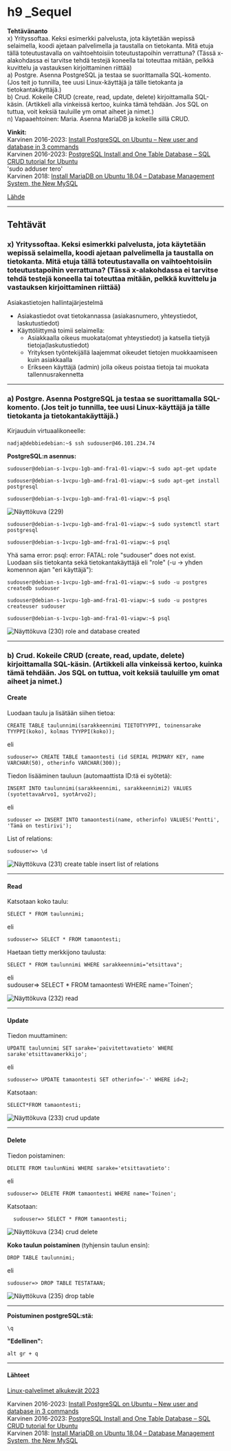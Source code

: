 
# h9 _Sequel  

**Tehtävänanto**  
x) Yrityssoftaa. Keksi esimerkki palvelusta, jota käytetään wepissä selaimella, koodi ajetaan palvelimella ja taustalla on tietokanta. Mitä etuja tällä toteutustavalla on vaihtoehtoisiin toteutustapoihin verrattuna? (Tässä x-alakohdassa ei tarvitse tehdä testejä koneella tai toteuttaa mitään, pelkkä kuvittelu ja vastauksen kirjoittaminen riittää)  
a) Postgre. Asenna PostgreSQL ja testaa se suorittamalla SQL-komento. (Jos teit jo tunnilla, tee uusi Linux-käyttäjä ja tälle tietokanta ja tietokantakäyttäjä.)  
b) Crud. Kokeile CRUD (create, read, update, delete) kirjoittamalla SQL-käsin. (Artikkeli alla vinkeissä kertoo, kuinka tämä tehdään. Jos SQL on tuttua, voit keksiä tauluille ym omat aiheet ja nimet.)  
n) Vapaaehtoinen: Maria. Asenna MariaDB ja kokeille sillä CRUD.  


**Vinkit:**  
Karvinen 2016-2023: [Install PostgreSQL on Ubuntu – New user and database in 3 commands](https://terokarvinen.com/2016/03/03/install-postgresql-on-ubuntu-new-user-and-database-in-3-commands/)  
Karvinen 2016-2023: [PostgreSQL Install and One Table Database – SQL CRUD tutorial for Ubuntu](https://terokarvinen.com/2016/03/05/postgresql-install-and-one-table-database-sql-crud-tutorial-for-ubuntu/)  
'sudo adduser tero'  
Karvinen 2018: [Install MariaDB on Ubuntu 18.04 – Database Management System, the New MySQL](https://terokarvinen.com/2018/09/20/install-mariadb-on-ubuntu-18-04-database-management-system-the-new-mysql/)  




[Lähde](https://terokarvinen.com/2023/linux-palvelimet-2023-alkukevat/)   


---
## Tehtävät  



### x) Yrityssoftaa. Keksi esimerkki palvelusta, jota käytetään wepissä selaimella, koodi ajetaan palvelimella ja taustalla on tietokanta. Mitä etuja tällä toteutustavalla on vaihtoehtoisiin toteutustapoihin verrattuna? (Tässä x-alakohdassa ei tarvitse tehdä testejä koneella tai toteuttaa mitään, pelkkä kuvittelu ja vastauksen kirjoittaminen riittää)  

Asiakastietojen hallintajärjestelmä  

- Asiakastiedot ovat tietokannassa (asiakasnumero, yhteystiedot, laskutustiedot)  
- Käyttöliittymä toimii selaimella:  
  - Asiakkaalla oikeus muokata(omat yhteystiedot) ja katsella tietyjä tietoja(laskutustiedot)
  - Yrityksen työntekijällä laajemmat oikeudet tietojen muokkaamiseen kuin asiakkaalla 
  - Erikseen käyttäjä (admin) jolla oikeus poistaa tietoja tai muokata tallennusrakennetta

---

### a) Postgre. Asenna PostgreSQL ja testaa se suorittamalla SQL-komento. (Jos teit jo tunnilla, tee uusi Linux-käyttäjä ja tälle tietokanta ja tietokantakäyttäjä.)   

Kirjauduin virtuaalikoneelle:  
 
    nadja@debbiedebian:~$ ssh sudouser@46.101.234.74  
 
 **PostgreSQL:n asennus:**    

    sudouser@debian-s-1vcpu-1gb-amd-fra1-01-viapw:~$ sudo apt-get update  

    sudouser@debian-s-1vcpu-1gb-amd-fra1-01-viapw:~$ sudo apt-get install postgresql  

    sudouser@debian-s-1vcpu-1gb-amd-fra1-01-viapw:~$ psql
    
![Näyttökuva (229)](https://user-images.githubusercontent.com/118609353/219135506-bf19a5fe-93a3-4007-8b25-65b72e07bf3c.png)  

    sudouser@debian-s-1vcpu-1gb-amd-fra1-01-viapw:~$ sudo systemctl start postgresql
    
    sudouser@debian-s-1vcpu-1gb-amd-fra1-01-viapw:~$ psql  
    
    
Yhä sama error: psql: error: FATAL:  role "sudouser" does not exist.  
Luodaan siis tietokanta sekä tietokantakäyttäjä eli "role" (-u -> yhden komennon ajan "eri käyttäjä"):  
    
    sudouser@debian-s-1vcpu-1gb-amd-fra1-01-viapw:~$ sudo -u postgres createdb sudouser  
    
    sudouser@debian-s-1vcpu-1gb-amd-fra1-01-viapw:~$ sudo -u postgres createuser sudouser  
    
    sudouser@debian-s-1vcpu-1gb-amd-fra1-01-viapw:~$ psql
  
![Näyttökuva (230) role and database created](https://user-images.githubusercontent.com/118609353/219138383-3f5032ee-4cea-46df-8d84-48cd7c09aaf1.png)



---

### b) Crud. Kokeile CRUD (create, read, update, delete) kirjoittamalla SQL-käsin. (Artikkeli alla vinkeissä kertoo, kuinka tämä tehdään. Jos SQL on tuttua, voit keksiä tauluille ym omat aiheet ja nimet.)  

#### Create  

Luodaan taulu ja lisätään siihen tietoa:  

    CREATE TABLE taulunnimi(sarakkeennimi TIETOTYYPPI, toinensarake TYYPPI(koko), kolmas TYYPPI(koko));  

eli 

    sudouser=> CREATE TABLE tamaontesti (id SERIAL PRIMARY KEY, name VARCHAR(50), otherinfo VARCHAR(300));  

Tiedon lisääminen tauluun (automaattista ID:tä ei syötetä):  

    INSERT INTO taulunnimi(sarakkeennimi, sarakkeennimi2) VALUES (syotettavaArvo1, syotArvo2);

eli 

    sudouser => INSERT INTO tamaontesti(name, otherinfo) VALUES('Pentti', 'Tämä on testirivi');  
    
List of relations:    

    sudouser=> \d  
    
![Näyttökuva (231) create table insert list of relations](https://user-images.githubusercontent.com/118609353/219152704-2623c9bc-d1dd-4ba9-945d-0b080adf0d19.png)  

---


#### Read  

Katsotaan koko taulu: 

    SELECT * FROM taulunnimi; 
    
eli 

    sudouser=> SELECT * FROM tamaontesti; 
    
Haetaan tietty merkkijono taulusta:  

    SELECT * FROM taulunnimi WHERE sarakkeennimi="etsittava";  
eli  
    sudouser=> SELECT * FROM tamaontesti WHERE name='Toinen';  
    
    
![Näyttökuva (232) read](https://user-images.githubusercontent.com/118609353/219156211-75a345d0-92a4-45eb-b1dd-e77fccd72d84.png)  

----

#### Update

Tiedon muuttaminen:  

    UPDATE taulunnimi SET sarake='paivitettavatieto' WHERE sarake'etsittavamerkkijo';  

eli 

    sudouser=> UPDATE tamaontesti SET otherinfo='-' WHERE id=2;
    
Katsotaan:  

    SELECT*FROM tamaontesti; 
    
![Näyttökuva (233) crud update](https://user-images.githubusercontent.com/118609353/219160304-7a2d70f0-23e4-4289-8c0d-783bbe940082.png)

---

#### Delete

Tiedon poistaminen:

    DELETE FROM taulunNimi WHERE sarake='etsittavatieto':
    
eli 

    sudouser=> DELETE FROM tamaontesti WHERE name='Toinen';
    
Katsotaan:  

      sudouser=> SELECT * FROM tamaontesti;  


![Näyttökuva (234) crud delete](https://user-images.githubusercontent.com/118609353/219163892-7294926a-4a84-4c62-a0b5-7f3a2604f17a.png)

**Koko taulun poistaminen** (tyhjensin taulun ensin):

    DROP TABLE taulunnimi;
    
eli 

    sudouser=> DROP TABLE TESTATAAN; 
    
![Näyttökuva (235) drop table](https://user-images.githubusercontent.com/118609353/219169005-a3437875-417c-46fc-9731-78a6caaa00bb.png)  

---

**Poistuminen postgreSQL:stä:**  

    \q 
    
**"Edellinen":**  

    alt gr + q
    
---

#### Lähteet  
  
[Linux-palvelimet alkukevät 2023](https://terokarvinen.com/2023/linux-palvelimet-2023-alkukevat/)  

Karvinen 2016-2023: [Install PostgreSQL on Ubuntu – New user and database in 3 commands](https://terokarvinen.com/2016/03/03/install-postgresql-on-ubuntu-new-user-and-database-in-3-commands/)  
Karvinen 2016-2023: [PostgreSQL Install and One Table Database – SQL CRUD tutorial for Ubuntu](https://terokarvinen.com/2016/03/05/postgresql-install-and-one-table-database-sql-crud-tutorial-for-ubuntu/)  
Karvinen 2018: [Install MariaDB on Ubuntu 18.04 – Database Management System, the New MySQL](https://terokarvinen.com/2018/09/20/install-mariadb-on-ubuntu-18-04-database-management-system-the-new-mysql/)  


<!--- 
---
--->











